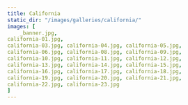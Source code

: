 ```yaml
---
title: California
static_dir: "/images/galleries/california/"
images: [
    _banner.jpg,
california-01.jpg,
california-03.jpg, california-04.jpg, california-05.jpg,
california-06.jpg, california-08.jpg, california-09.jpg,
california-10.jpg, california-11.jpg, california-12.jpg,
california-13.jpg, california-14.jpg, california-15.jpg,
california-16.jpg, california-17.jpg, california-18.jpg,
california-19.jpg, california-20.jpg, california-21.jpg,
california-22.jpg, california-23.jpg
]
---
```


